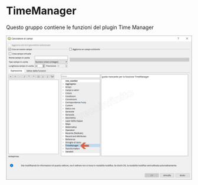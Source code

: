 # TimeManager

Questo gruppo contiene le funzioni del plugin Time Manager

![](../../img/timemanager/gruppo_timemanager1.png)

